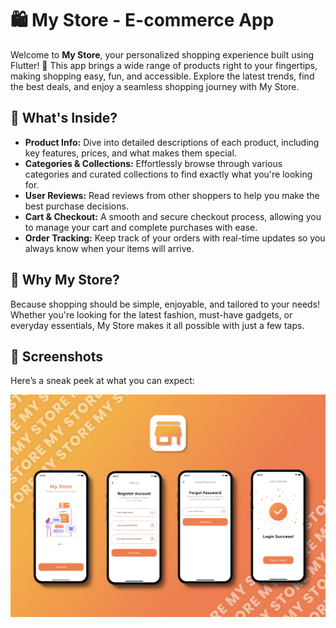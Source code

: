 # 🛍️ My Store - E-commerce App

Welcome to **My Store**, your personalized shopping experience built using Flutter! 🎉 This app brings a wide range of products right to your fingertips, making shopping easy, fun, and accessible. Explore the latest trends, find the best deals, and enjoy a seamless shopping journey with My Store.

## 🛒 What's Inside?

- **Product Info:** Dive into detailed descriptions of each product, including key features, prices, and what makes them special.
- **Categories & Collections:** Effortlessly browse through various categories and curated collections to find exactly what you're looking for.
- **User Reviews:** Read reviews from other shoppers to help you make the best purchase decisions.
- **Cart & Checkout:** A smooth and secure checkout process, allowing you to manage your cart and complete purchases with ease.
- **Order Tracking:** Keep track of your orders with real-time updates so you always know when your items will arrive.

## 🎯 Why My Store?

Because shopping should be simple, enjoyable, and tailored to your needs! Whether you're looking for the latest fashion, must-have gadgets, or everyday essentials, My Store makes it all possible with just a few taps.

## 📸 Screenshots

Here’s a sneak peek at what you can expect:

![Home Screen](assets/images/mockup.png)